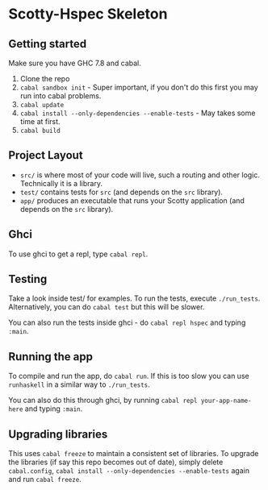 # Scotty-Hspec Skeleton

## Getting started

Make sure you have GHC 7.8 and cabal.

1. Clone the repo
2. `cabal sandbox init` - Super important, if you don't do this first you may run into cabal problems.
3. `cabal update`
4. `cabal install --only-dependencies --enable-tests` - May takes some time at first.
5. `cabal build`

## Project Layout

* `src/` is where most of your code will live, such a routing and other logic. Technically it is a library.
* `test/` contains tests for `src` (and depends on the `src` library).
* `app/` produces an executable that runs your Scotty application (and depends on the `src` library).

## Ghci

To use ghci to get a repl, type `cabal repl`.

## Testing

Take a look inside test/ for examples. To run the tests, execute `./run_tests`. Alternatively, you can do `cabal test` but this will be slower.

You can also run the tests inside ghci - do `cabal repl hspec` and typing `:main`.

## Running the app

To compile and run the app, do `cabal run`. If this is too slow you can use `runhaskell` in a similar way to `./run_tests`.

You can also do this through ghci, by running `cabal repl your-app-name-here` and typing `:main`.

## Upgrading libraries

This uses `cabal freeze` to maintain a consistent set of libraries. To upgrade the libraries (if say this repo becomes out of date), simply delete `cabal.config`, `cabal install --only-dependencies --enable-tests` again  and run `cabal freeze`.
